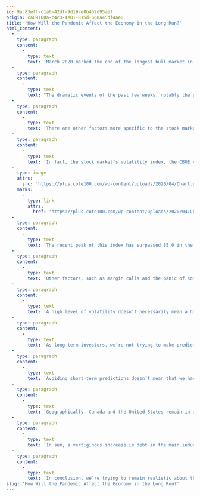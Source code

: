 ```yaml
---
id: 9ac83eff-c1a6-42df-9d19-e0b452d95aef
origin: ca09160a-c4c3-4e81-815d-668a45df4ae0
title: 'How Will the Pandemic Affect the Economy in the Long Run?'
html_content:
  -
    type: paragraph
    content:
      -
        type: text
        text: 'March 2020 marked the end of the longest bull market in the past 100 years. Indeed, since the beginning of 2009, we’ve had more than eleven years without having observed the technical definition of a bear market, that is, a drop of more than 20% since the peak of the benchmark S&P 500 in the United States. During this period the market grew by 500% including dividends. March 2020 will also appear in history books as the fastest bear market as the index declined more than 20% from its peak on February 14 in just 16 business days.'
  -
    type: paragraph
    content:
      -
        type: text
        text: "The dramatic events of the past few weeks, notably the progression of the coronavirus and the measures put in place to slow its progression, largely explain the sharp drop observed on the stock markets. Saudi Arabia's announcement to significantly increase oil production while demand is plummeting has only made matters worse."
  -
    type: paragraph
    content:
      -
        type: text
        text: 'There are other factors more specific to the stock markets, however, that explain the scale and speed of the declines in recent weeks. The increase in volatility-based investment strategies that involve using leverage to invest in different asset classes with low correlation has increased significantly in recent years. The problem arises when stock market volatility increases or the historical correlation between different asset classes changes. These investors must therefore reduce their financial leverage by liquidating assets, which has the consequence of increasing volatility and the correlation between the different asset classes. The ensuing snowball effect partly explains the large stock market variations observed in recent weeks.'
  -
    type: paragraph
    content:
      -
        type: text
        text: 'In fact, the stock market’s volatility index, the CBOE volatility index (VIX), which many also call the fear index, has appreciated significantly in recent weeks:'
  -
    type: image
    attrs:
      src: 'https://plus.cote100.com/wp-content/uploads/2020/04/Chart.png'
    marks:
      -
        type: link
        attrs:
          href: 'https://plus.cote100.com/wp-content/uploads/2020/04/Chart.png'
  -
    type: paragraph
    content:
      -
        type: text
        text: 'The recent peak of this index has surpassed 85.0 in the past few days, higher than during the 2008-2009 crisis.'
  -
    type: paragraph
    content:
      -
        type: text
        text: 'Other factors, such as margin calls and the panic of some investors, further accelerate the rate of decline. Thus, the stock market reached a trough on March 23, down 35,4% from its peak recorded on February 14 in just 20 trading days. During this short period, the S&P 500 index recorded two of the three largest daily declines observed since the 1930s (the other day being the 1987 crash). The largest increase was also recorded recently on March 24 with an increase of 9.4%.'
  -
    type: paragraph
    content:
      -
        type: text
        text: 'A high level of volatility doesn’t necessarily mean a high level of risk for the long-term investor. On the contrary, it’s rather synonymous with investment opportunities. It’s normal for investors to be afraid when markets go down; it’s human nature. This same fear has allowed our ancestors to survive for millennia, but it’s a very bad ally for investing in the stock market. In reality, investors see low risk when prices are high, but it’s rather the contrary. The stock market has been less risky for the long term since the markets declined by more than 25% since their peak in February.'
  -
    type: paragraph
    content:
      -
        type: text
        text: 'As long-term investors, we’re not trying to make predictions about the duration of the current crisis or the speed of economic recovery. We believe that announcements from central banks and governments will help weather the current crisis, although we’ll likely have to endure several difficult months before we see tangible results from a recovery. In sum, it seems unrealistic to think that the world economy will be able to recover quickly from the crisis as long as a vaccine is not available or that an effective remedy significantly reduces the morality rate, even if the measures put forward to control the virus are lifted. If we did our homework before the crisis by buying quality, low-debt companies whose business models are attractive in the long term, we should minimize the main risk of the current crisis, that is, avoid permanent capital losses (companies that go bankrupt before getting through the crisis). Thus, we should continue to generate attractive long-term returns. In addition, several companies could even take advantage of the crisis to acquire companies in financial difficulty or gain market share at the expense of companies which are constrained in their investment possibilities.'
  -
    type: paragraph
    content:
      -
        type: text
        text: 'Avoiding short-term predictions doesn’t mean that we have no worries. What especially worried us for some time was the unsustainable trajectory of the debt of several states and more particularly the deficit of the American government which was on the way to approach 5% of the GDP of the country while the unemployment rate was at its lowest level of the past fifty years. In the short term, it’s normal for governments to spend to support the economy, but with hindsight, it’s also clear to us that the tax cuts and increased spending in recent years have only worsened the adjustments that’ll be necessary in the future to bring debt to a sustainable level in the long term.'
  -
    type: paragraph
    content:
      -
        type: text
        text: 'Geographically, Canada and the United States remain in an enviable position despite everything when compared to other industrialized countries. The current debt level remains reasonable, the capacity to increase income is quite high, especially in the case of the United States. Demographic trends are also more favourable in North America. Greater openness to immigration means that the population of Canada and the United States is still growing and the aging observed in Europe and Japan is slower in North America. The best way to reduce debt is to generate economic growth. According to a recent Bank of Canada study, the potential for economic growth is 1.9% in the United States, 1.4% in the European zone and 0.8% in Japan.'
  -
    type: paragraph
    content:
      -
        type: text
        text: 'In sum, a vertiginous increase in debt in the main industrialized countries is to be expected in the coming years and risks having negative impacts on future economic growth. The main industrialized countries have lived above their means in recent years. The bad news is that interest rates will not be able to rescue governments this time because they’re already at 0% or less in almost all industrialized countries. Two scenarios are therefore possible in our opinion in the medium and long term. First, governments will be able to raise taxes and reduce spending to reduce deficits and the level of debt accumulated in relation to GDP, which is likely to be unpopular in the main western democracies, with the possible exception of the Scandinavian countries and Germany. The other option is to go ahead with Modern Monetary Theory, which is to maintain a high level of government spending, but to use central banks as a source of finance through their ability to print money and thereby buy the newly issued government debt. This second solution will certainly be more popular with voters, but it’s not a silver bullet because it’ll invariably lead to higher inflation in the long run. If the results were so extraordinary, Zimbabwe and Venezuela would probably be wealthy countries at the moment. In this context, the stock market offers good protection against a rise in long-term inflation, which is certainly not the case for fixed income securities or cash. The real estate market also protects investors from a resumption of inflation, as well as safe havens like gold. However, we prefer to acquire assets that generate income which is not the case with gold. On the contrary, we generally have to pay to be able to store our ingots in a safe place.'
  -
    type: paragraph
    content:
      -
        type: text
        text: 'In conclusion, we’re trying to remain realistic about the long-term market outlook and the many challenges that investors will face, including debt and demographics. That said, we have the opportunity right now to acquire quality North American companies at valuation ratios rarely seen since the financial crisis more than 10 years ago and when alternatives, such as fixed income, don’t generate income that can beat inflation. And while it’s not easy for investors to ignore the short-term information deluge, current market volatility must be viewed as investment opportunities.'
slug: 'How Will the Pandemic Affect the Economy in the Long Run?'
---
```

